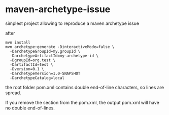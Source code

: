 # maven-archetype-issue
simplest project allowing to reproduce a maven archetype issue

after 
```
mvn install
mvn archetype:generate -DinteractiveMode=false \
  -DarchetypeGroupId=my.groupId \
  -DarchetypeArtifactId=my-archetype-id \
  -DgroupId=org.test \
  -DartifactId=test \
  -Dversion=0.1 \
  -DarchetypeVersion=1.0-SNAPSHOT
  -DarchetypeCatalog=local
```

the root folder pom.xml contains double end-of-line characters, so lines are spread.

If you remove the <modules> section from the pom.xml, the output pom.xml will have no double end-of-lines.